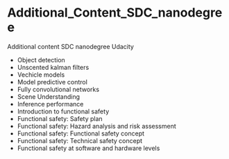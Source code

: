 # Additional_Content_SDC_nanodegree
Additional content SDC nanodegree Udacity
* Object detection
* Unscented kalman filters
* Vechicle models
* Model predictive control
* Fully convolutional networks
* Scene Understanding
* Inference performance
* Introduction to functional safety
* Functional safety: Safety plan
* Functional safety: Hazard analysis and risk assessment
* Functional safety: Functional safety concept
* Functional safety: Technical safety concept
* Functional safety at software and hardware levels
